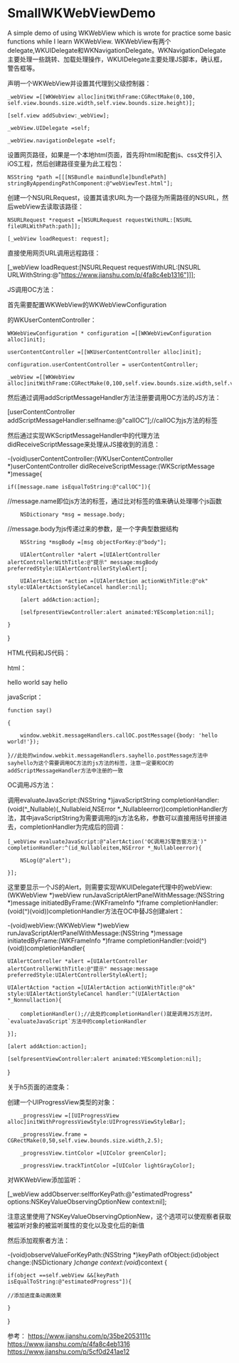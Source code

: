 # SmallWKWebViewDemo
A simple demo of using WKWebView which is wrote for practice some basic functions while I learn WKWebView. 
WKWebView有两个delegate,WKUIDelegate和WKNavigationDelegate。WKNavigationDelegate主要处理一些跳转、加载处理操作，WKUIDelegate主要处理JS脚本，确认框，警告框等。

声明一个WKWebView并设置其代理到父级控制器：


    _webView =[[WKWebView alloc]initWithFrame:CGRectMake(0,100,  self.view.bounds.size.width,self.view.bounds.size.height)];

    [self.view addSubview:_webView];

    _webView.UIDelegate =self;

    _webView.navigationDelegate =self;

设置网页路径，如果是一个本地html页面，首先将html和配套js、css文件引入iOS工程，然后创建路径变量为此工程包：


    NSString *path =[[[NSBundle mainBundle]bundlePath]  stringByAppendingPathComponent:@"webViewTest.html"];

创建一个NSURLRequest，设置其请求URL为一个路径为所需路径的NSURL，然后webView去读取该路径：

    NSURLRequest *request =[NSURLRequest requestWithURL:[NSURL fileURLWithPath:path]];

    [_webView loadRequest: request];

直接使用网页URL调用远程路径：


[_webView loadRequest:[NSURLRequest requestWithURL:[NSURL URLWithString:@"https://www.jianshu.com/p/4fa8c4eb1316"]]];

JS调用OC方法：

首先需要配置WKWebView的WKWebViewConfiguration

的WKUserContentController：


    WKWebViewConfiguration * configuration =[[WKWebViewConfiguration alloc]init];

    userContentController =[[WKUserContentController alloc]init];

    configuration.userContentController = userContentController;

    _webView =[[WKWebView alloc]initWithFrame:CGRectMake(0,100,self.view.bounds.size.width,self.view.bounds.size.height)configuration:configuration];

然后通过调用addScriptMessageHandler方法注册要调用OC方法的JS方法：


[userContentController addScriptMessageHandler:selfname:@"callOC”];//callOC为js方法的标签

然后通过实现WKScriptMessageHandler中的代理方法didReceiveScriptMessage来处理从JS接收到的消息：


-(void)userContentController:(WKUserContentController *)userContentController didReceiveScriptMessage:(WKScriptMessage *)message{

    if([message.name isEqualToString:@"callOC"]){

//message.name即位js方法的标签，通过比对标签的值来确认处理哪个js函数

        NSDictionary *msg = message.body;

//message.body为js传递过来的参数，是一个字典型数据结构

        NSString *msgBody =[msg objectForKey:@"body"];

        UIAlertController *alert =[UIAlertController alertControllerWithTitle:@"提示" message:msgBody preferredStyle:UIAlertControllerStyleAlert];

        UIAlertAction *action =[UIAlertAction actionWithTitle:@"ok" style:UIAlertActionStyleCancel handler:nil];

        [alert addAction:action];

        [selfpresentViewController:alert animated:YEScompletion:nil];

    }

}

HTML代码和JS代码：

html：


<html>

<head>

</head>

hello world
        say hello

</html>

javaScript：


    function say()

    {

        window.webkit.messageHandlers.callOC.postMessage({body: 'hello world!'});

    }//此处的window.webkit.messageHandlers.sayhello.postMessage方法中sayhello为这个需要调用OC方法的js方法的标签，注意一定要和OC的addScriptMessageHandler方法中注册的一致

OC调用JS方法：

调用evaluateJavaScript:(NSString *)javaScriptString completionHandler:(void(^_Nullable)(_Nullableid,NSError *_Nullableerror))completionHandler方法，其中javaScriptString为需要调用的js方法名称，参数可以直接用括号拼接进去，completionHandler为完成后的回调：


    [_webView evaluateJavaScript:@"alertAction('OC调用JS警告窗方法')" completionHandler:^(id_Nullableitem,NSError *_Nullableerror){

        NSLog(@"alert");

    }];

这里要显示一个JS的Alert，则需要实现WKUIDelegate代理中的webView:(WKWebView *)webView runJavaScriptAlertPanelWithMessage:(NSString *)message initiatedByFrame:(WKFrameInfo *)frame completionHandler:(void(^)(void))completionHandler方法在OC中替JS创建alert：


-(void)webView:(WKWebView *)webView runJavaScriptAlertPanelWithMessage:(NSString *)message initiatedByFrame:(WKFrameInfo *)frame completionHandler:(void(^)(void))completionHandler{

    UIAlertController *alert =[UIAlertController alertControllerWithTitle:@"提示" message:message preferredStyle:UIAlertControllerStyleAlert];

    UIAlertAction *action =[UIAlertAction actionWithTitle:@"ok" style:UIAlertActionStyleCancel handler:^(UIAlertAction *_Nonnullaction){

        completionHandler();//此处的completionHandler()就是调用JS方法时，`evaluateJavaScript`方法中的completionHandler

    }];

    [alert addAction:action];

    [selfpresentViewController:alert animated:YEScompletion:nil];

}

关于h5页面的进度条：

创建一个UIProgressView类型的对象：


        _progressView =[[UIProgressView alloc]initWithProgressViewStyle:UIProgressViewStyleBar];

        _progressView.frame = CGRectMake(0,50,self.view.bounds.size.width,2.5);

        _progressView.tintColor =[UIColor greenColor];

        _progressView.trackTintColor =[UIColor lightGrayColor];

对WKWebView添加监听：


[_webView addObserver:selfforKeyPath:@"estimatedProgress" options:NSKeyValueObservingOptionNew context:nil];

注意这里使用了NSKeyValueObservingOptionNew，这个选项可以使观察者获取被监听对象的被监听属性的变化以及变化后的新值

然后添加观察者方法：


-(void)observeValueForKeyPath:(NSString *)keyPath ofObject:(id)object change:(NSDictionary *)change context:(void*)context {

    if(object ==self.webView &&[keyPath isEqualToString:@"estimatedProgress"]){

    //添加进度条动画效果

    }

}

参考：
https://www.jianshu.com/p/35be2053111c
https://www.jianshu.com/p/4fa8c4eb1316
https://www.jianshu.com/p/5cf0d241ae12


